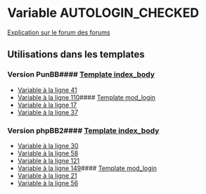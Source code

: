 # Variable AUTOLOGIN_CHECKED
[Explication sur le forum des forums](http://forum.forumactif.com/t294113-listing-des-variables#AUTOLOGIN_CHECKED)
## Utilisations dans les templates
### Version PunBB#### [Template index_body](punbb/index_body.md)
* [Variable à la ligne 41](../punbb/index_body.tpl#L41)
* [Variable à la ligne 110](../punbb/index_body.tpl#L110)#### [Template mod_login](punbb/mod_login.md)
* [Variable à la ligne 17](../punbb/mod_login.tpl#L17)
* [Variable à la ligne 37](../punbb/mod_login.tpl#L37)
### Version phpBB2#### [Template index_body](subsilver/index_body.md)
* [Variable à la ligne 30](../subsilver/index_body.tpl#L30)
* [Variable à la ligne 58](../subsilver/index_body.tpl#L58)
* [Variable à la ligne 121](../subsilver/index_body.tpl#L121)
* [Variable à la ligne 149](../subsilver/index_body.tpl#L149)#### [Template mod_login](subsilver/mod_login.md)
* [Variable à la ligne 21](../subsilver/mod_login.tpl#L21)
* [Variable à la ligne 56](../subsilver/mod_login.tpl#L56)